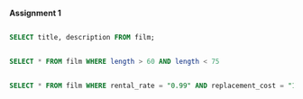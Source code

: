 **Assignment 1**

```SQL

SELECT title, description FROM film;

```

```SQL

SELECT * FROM film WHERE length > 60 AND length < 75

```

```SQL

SELECT * FROM film WHERE rental_rate = "0.99" AND replacement_cost = "12.99" OR "28.99"

```


